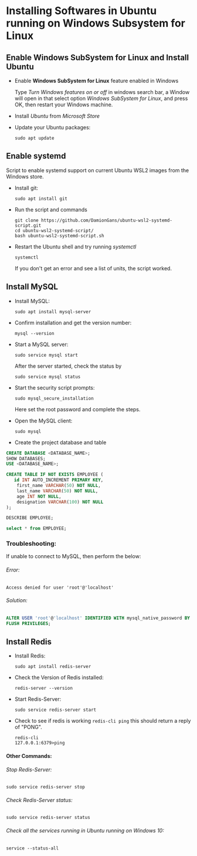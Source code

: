# Installing Softwares in Ubuntu running on Windows Subsystem for Linux



## Enable Windows SubSystem for Linux and Install Ubuntu

- Enable **Windows SubSystem for Linux** feature enabled in Windows

  Type *Turn Windows features on or off* in windows search bar, a Window will open in that select option 	*Windows SubSystem for Linux*, and press OK, then restart your Windows machine.

- Install *Ubuntu* from *Microsoft Store*


- Update your Ubuntu packages: 

  ```shell
  sudo apt update
  ```

  

## Enable systemd

Script to enable systemd support on current Ubuntu WSL2 images from the Windows store.

- Install git:

  ```shell
  sudo apt install git
  ```

- Run the script and commands

  ```shell
  git clone https://github.com/DamionGans/ubuntu-wsl2-systemd-script.git
  cd ubuntu-wsl2-systemd-script/
  bash ubuntu-wsl2-systemd-script.sh
  ```

- Restart the Ubuntu shell and try running *systemctl*

  ```shell
  systemctl
  ```

  If you don't get an error and see a list of units, the script worked.



## Install MySQL

- Install MySQL: 

  ```shell
  sudo apt install mysql-server
  ```

- Confirm installation and get the version number: 

  ```shell
  mysql --version
  ```

- Start a MySQL server: 

  ```shell
  sudo service mysql start
  ```

  After the server started, check the status by

  ```shell
  sudo service mysql status
  ```

- Start the security script prompts:

  ```shell
  sudo mysql_secure_installation
  ```

  Here set the root password and complete the steps.

- Open the MySQL client:

  ```shell
  sudo mysql
  ```

-  Create the project database and table

  ```sql
  CREATE DATABASE <DATABASE_NAME>;
  SHOW DATABASES;
  USE <DATABASE_NAME>;
  
  CREATE TABLE IF NOT EXISTS EMPLOYEE (
     id INT AUTO_INCREMENT PRIMARY KEY,
      first_name VARCHAR(50) NOT NULL,
      last_name VARCHAR(50) NOT NULL,
      age INT NOT NULL,
      designation VARCHAR(100) NOT NULL
  );
  
  DESCRIBE EMPLOYEE;
  
  select * from EMPLOYEE;
  ```

### Troubleshooting:

If unable to connect to MySQL, then perform the below:

###### Error:

`Access denied for user 'root'@'localhost'` 

###### Solution:

```sql
ALTER USER 'root'@'localhost' IDENTIFIED WITH mysql_native_password BY 'ROOT_PASSWORD';
FLUSH PRIVILEGES;
```



## Install Redis

- Install Redis:

  ```shell
  sudo apt install redis-server
  ```

- Check the Version of Redis installed:

  ```shell
  redis-server --version
  ```

- Start Redis-Server:

  ```shell
  sudo service redis-server start
  ```

- Check to see if redis is working `redis-cli ping` this should return a reply of "PONG".

  ```shell
  redis-cli
  127.0.0.1:6379>ping
  ```

#### Other Commands:

###### Stop Redis-Server:

```shell
sudo service redis-server stop
```

###### Check Redis-Server status:

```shell
sudo service redis-server status
```

###### Check all the services running in Ubuntu running on Windows 10:

```shell
service --status-all
```
